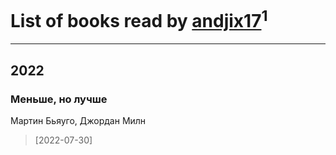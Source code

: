# List of books read by [andjix17](https://plus.google.com/u/0/111107669790056792515/)<sup>1</sup>
---

## 2022

### Меньше, но лучше
Мартин Бьяуго, Джордан Милн
> [2022-07-30] 



